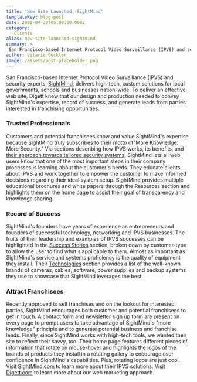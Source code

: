 ```yaml
---
title: 'New Site Launched: SightMind'
templateKey: blog-post
date: 2008-04-30T05:00:00.000Z
category: 
  -Clients
alias: new-site-launched-sightmind
summary: > 
 San Francisco-based Internet Protocol Video Surveillance (IPVS) and security experts, SightMind, delivers high-tech, custom solutions for local governments, schools and businesses nation-wide.
author: Valarie Geckler
image: /assets/post-placeholder.png
---
```


San Francisco-based Internet Protocol Video Surveillance (IPVS) and security experts, [SightMind](http://sightmind.com), delivers high-tech, custom solutions for local governments, schools and businesses nation-wide. To deliver an effective web site, Digett knew that our design and production needed to convey SightMind's expertise, record of success, and generate leads from parties interested in franchising opportunities.

### Trusted Professionals

Customers and potential franchisees know and value SightMind's expertise because SightMind truly subscribes to their motto of"More Knowledge. More Security." Via sections describing how IPVS works, its benefits, and [their approach towards tailored security systems](http://www.sightmind.com/about-us/our-approach), SightMind lets all web users know that one of the most important steps in their company processes is learning about the customer's needs. They educate clients about IPVS and work together to empower the customer to make informed decisions regarding their ideal system setup. SightMind provides multiple educational brochures and white papers through the Resources section and highlights them on the home page to assist their goal of transparency and knowledge sharing.

### Record of Success

SightMind's founders have years of experience as entrepreneurs and founders of successful technology, networking and IPVS businesses. The fruits of their leadership and examples of IPVS successes can be highlighted in the [Success Stories](http://www.sightmind.com/success-stories) section, broken down by customer-type to allow the user to find what's applicable to them. Almost as important as SightMind's service and systems proficiency is the quality of equipment they install. Their [Technologies](http://www.sightmind.com/technologies) section provides a list of the well-known brands of cameras, cables, software, power supplies and backup systems they use to showcase that SightMind leverages the best.

### Attract Franchisees

Recently approved to sell franchises and on the lookout for interested parties, SightMind encourages both customer and potential franchisees to get in touch. A contact form and newsletter sign up form are present on every page to prompt users to take advantage of SightMind's "more knowledge" principle and to generate potential business and franchise leads. Finally, since SightMind works with high-tech tools, we wanted their site to reflect their savvy, too. Their home page features different pieces of information that rotate on mouse-hover and highlights the logos of the brands of products they install in a rotating gallery to encourage user confidence in SightMind's capabilities. Plus, rotating logos are just cool. Visit [SightMind.com](http://sightmind.com) to learn more about their IPVS solutions. Visit [Digett.com](http://digett.com) to learn more about our web marketing approach.